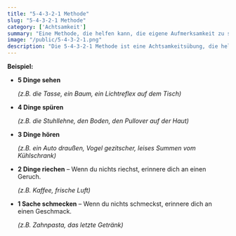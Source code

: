 ```yaml
---
title: "5-4-3-2-1 Methode"
slug: "5-4-3-2-1 Methode"
category: ['Achtsamkeit']
summary: "Eine Methode, die helfen kann, die eigene Aufmerksamkeit zu schulen, indem sie mit den 5 Sinnen in den aktuellen Moment gebracht wird."
image: "/public/5-4-3-2-1.png"
description: "Die 5-4-3-2-1 Methode ist eine Achtsamkeitsübung, die helfen kann, die eigene Aufmerksamkeit über die eigenen 5 Sinne in den aktuellen Moment zu bringen. Der Fokus wird dabei auf die eigene Sinneswahrnehmung gerückt."
---
```


**Beispiel:**

- **5 Dinge sehen**
    
    *(z.B. die Tasse, ein Baum, ein Lichtreflex auf dem Tisch)*
    
- **4 Dinge spüren**
    
    *(z.B. die Stuhllehne, den Boden, den Pullover auf der Haut)*
    
- **3 Dinge hören**
    
    *(z.B. ein Auto draußen, Vogel gezitscher, leises Summen vom Kühlschrank)*
    
- **2 Dinge riechen** – Wenn du nichts riechst, erinnere dich an einen Geruch.
    
    *(z.B. Kaffee, frische Luft)*
    
- **1 Sache schmecken** – Wenn du nichts schmeckst, erinnere dich an einen Geschmack.
    
    *(z.B. Zahnpasta, das letzte Getränk)*